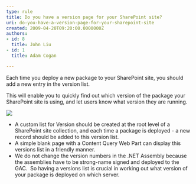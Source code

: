 ```yaml
---
type: rule
title: Do you have a version page for your SharePoint site?
uri: do-you-have-a-version-page-for-your-sharepoint-site
created: 2009-04-20T09:20:00.0000000Z
authors:
- id: 8
  title: John Liu
- id: 1
  title: Adam Cogan

---
```



Each time you deploy a new package to your SharePoint site, you should add a new entry in the version list.

This will enable you to quickly find out which version of the package your SharePoint site is using, and let users know what version they are running.

![](/PublishingImages/SP_version_small.jpg)



- A custom list for Version should be created at the root level of a SharePoint site collection, and each time a package is deployed - a new record should be added to this version list.
- A simple blank page with a Content Query Web Part can display this versions list in a friendly manner.
- We do not change the version numbers in the .NET Assembly because the assemblies have to be strong-name signed and deployed to the GAC.  So having a versions list is crucial in working out what version of your package is deployed on which server.


